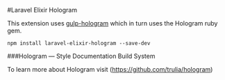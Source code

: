 #Laravel Elixir Hologram

This extension uses [gulp-hologram](https://github.com/rejahrehim/gulp-hologram) which in turn uses the Hologram ruby gem.

```shell
npm install laravel-elixir-hologram --save-dev
```

###Hologram — Style Documentation Build System

To learn more about Hologram visit (https://github.com/trulia/hologram)